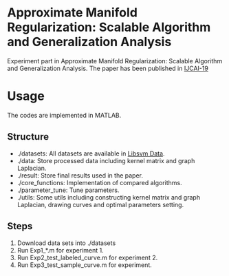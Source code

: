 # Approximate Manifold Regularization: Scalable Algorithm and Generalization Analysis
Experiment part in Approximate Manifold Regularization: Scalable Algorithm and Generalization Analysis.
The paper has been published in [IJCAI-19](https://www.ijcai.org/proceedings/2019/0400.pdf)

# Usage
The codes are implemented in MATLAB.
## Structure
- ./datasets: All datasets are available in [Libsvm Data](https://www.csie.ntu.edu.tw/~cjlin/libsvmtools/datasets/).
- ./data: Store processed data including kernel matrix and graph Laplacian.
- ./result: Store final results used in the paper.
- ./core_functions: Implementation of compared algorithms.
- ./parameter_tune: Tune parameters.
- ./utils: Some utils including constructing kernel matrix and graph Laplacian, drawing curves and optimal parameters setting.
## Steps
1. Download data sets into ./datasets
2. Run Exp1_*.m for experiment 1.
3. Run Exp2_test_labeled_curve.m for experiment 2.
4. Run Exp3_test_sample_curve.m for experiment.